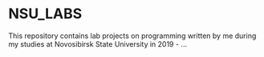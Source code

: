# NSU_LABS
This repository contains lab projects on programming written by me during my studies at Novosibirsk State University in 2019 - ...
